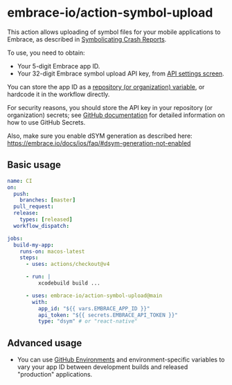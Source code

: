 # embrace-io/action-symbol-upload

This action allows uploading of symbol files for your mobile applications to Embrace, as described in
[Symbolicating Crash Reports](https://embrace.io/docs/ios/open-source/symbolicating-crash-reports/).

To use, you need to obtain:

- Your 5-digit Embrace app ID.
- Your 32-digit Embrace symbol upload API key, from [API settings screen](https://dash.embrace.io/settings/organization/api).

You can store the app ID as a [repository (or organization) variable](https://docs.github.com/en/actions/learn-github-actions/variables#defining-configuration-variables-for-multiple-workflows), 
or hardcode it in the workflow directly.

For security reasons, you should store the API key in your repository (or organization) secrets; see [GitHub documentation](https://docs.github.com/en/actions/security-guides/using-secrets-in-github-actions) 
for detailed information on how to use GitHub Secrets.

Also, make sure you enable dSYM generation as described here: https://embrace.io/docs/ios/faq/#dsym-generation-not-enabled

## Basic usage

```yaml
name: CI
on:
  push:
    branches: [master]
  pull_request:
  release:
    types: [released]
  workflow_dispatch:

jobs:
  build-my-app:
    runs-on: macos-latest
    steps:
      - uses: actions/checkout@v4

      - run: |
          xcodebuild build ...

      - uses: embrace-io/action-symbol-upload@main
        with:
          app_id: "${{ vars.EMBRACE_APP_ID }}"
          api_token: "${{ secrets.EMBRACE_API_TOKEN }}"
          type: "dsym" # or "react-native"
```

## Advanced usage

- You can use [GitHub Environments](https://docs.github.com/en/actions/deployment/targeting-different-environments/using-environments-for-deployment) and environment-specific variables to vary your app ID between development builds and released "production" applications.
